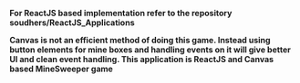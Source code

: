 

<strong>For ReactJS based implementation refer to the repository soudhers/ReactJS_Applications<strong>



Canvas is not an efficient method of doing this game. Instead using button elements for mine boxes and handling events on it will give better UI and clean event handling. This application is ReactJS and Canvas based MineSweeper game



